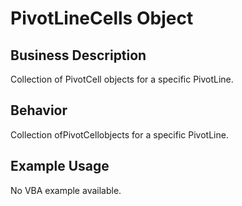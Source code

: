 # PivotLineCells Object

## Business Description
Collection of PivotCell objects for a specific PivotLine.

## Behavior
Collection ofPivotCellobjects for a specific PivotLine.

## Example Usage
No VBA example available.